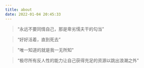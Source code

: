 ```yaml
---
title: about
date: 2022-01-04 20:45:33
---
```




> “永远不要同情自己，那是卑劣懦夫干的勾当”

> “好好活着，直到死去”

> "唯一知道的就是我一无所知"

> “极尽所有反人性的能力让自己获得充足的资源以跳出浪潮之外”

